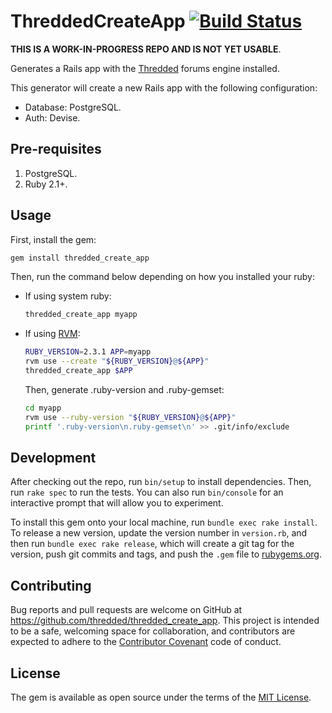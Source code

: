 # ThreddedCreateApp [![Build Status](https://travis-ci.org/thredded/thredded_create_app.svg?branch=master)](https://travis-ci.org/thredded/thredded_create_app)

**THIS IS A WORK-IN-PROGRESS REPO AND IS NOT YET USABLE**.

Generates a Rails app with the [Thredded](https://github.com/thredded/thredded) forums engine installed.

This generator will create a new Rails app with the following configuration:

* Database: PostgreSQL.
* Auth: Devise.

## Pre-requisites

1. PostgreSQL.
2. Ruby 2.1+.

## Usage

First, install the gem:

```bash
gem install thredded_create_app
```

Then, run the command below depending on how you installed your ruby:

* If using system ruby:
 
   ```bash
   thredded_create_app myapp
   ```

* If using [RVM](https://rvm.io/):

   ```bash
   RUBY_VERSION=2.3.1 APP=myapp
   rvm use --create "${RUBY_VERSION}@${APP}"
   thredded_create_app $APP
   ```
   
   Then, generate .ruby-version and .ruby-gemset:
 
   ```bash
   cd myapp
   rvm use --ruby-version "${RUBY_VERSION}@${APP}"
   printf '.ruby-version\n.ruby-gemset\n' >> .git/info/exclude
   ```

## Development

After checking out the repo, run `bin/setup` to install dependencies. Then, run `rake spec` to run the tests.
You can also run `bin/console` for an interactive prompt that will allow you to experiment.

To install this gem onto your local machine, run `bundle exec rake install`.
To release a new version, update the version number in `version.rb`, and then run `bundle exec rake release`,
which will create a git tag for the version, push git commits and tags, and push the `.gem` file to
[rubygems.org](https://rubygems.org).

## Contributing

Bug reports and pull requests are welcome on GitHub at https://github.com/thredded/thredded_create_app.
This project is intended to be a safe, welcoming space for collaboration, and contributors are expected to adhere to the
[Contributor Covenant](http://contributor-covenant.org) code of conduct.


## License

The gem is available as open source under the terms of the [MIT License](http://opensource.org/licenses/MIT).

